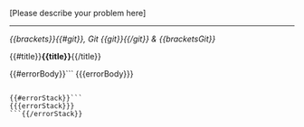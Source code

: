 [Please describe your problem here]

--------------------------------

*{{brackets}}{{#git}}, Git {{git}}{{/git}} & {{bracketsGit}}*

{{#title}}**{{title}}**{{/title}}

{{#errorBody}}```
{{{errorBody}}}
```{{/errorBody}}

{{#errorStack}}```
{{{errorStack}}}
```{{/errorStack}}

